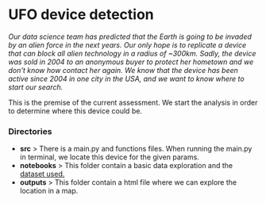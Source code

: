 # UFO device detection

_Our data science team has predicted that the Earth is going to be invaded by an alien force in the next years. Our only hope is to replicate a device that can block all alien technology in a radius of ~300km. Sadly, the device was sold in 2004 to an anonymous buyer to protect her hometown and we don't know how contact her again. We know that the device has been active since 2004 in one
city in the USA, and we want to know where to start our search._

This is the premise of the current assessment. We start the analysis in order to determine where this device could be.

### Directories
- **src** > There is a main.py and functions files. When running the main.py in terminal, we locate this device for the given params.
- **notebooks** > This folder contain a basic data exploration and the [dataset used.](https://www.kaggle.com/NUFORC/ufo-sightings)
- **outputs** > This folder contain a html file where we can explore the location in a map.
